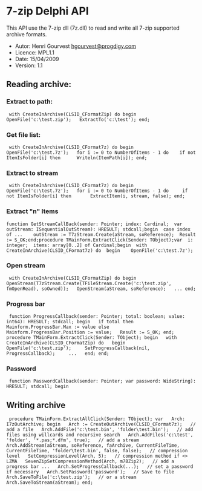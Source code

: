 
 # 7-zip Delphi API

This API use the 7-zip dll (7z.dll) to read and write all 7-zip supported archive formats.

- Autor: Henri Gourvest <hgourvest@progdigy.com>  
- Licence: MPL1.1  
- Date: 15/04/2009  
- Version: 1.1

## Reading archive:

### Extract to path:

```
 with CreateInArchive(CLSID_CFormatZip) do begin   OpenFile('c:\test.zip');   ExtractTo('c:\test'); end;
```

### Get file list:

```
 with CreateInArchive(CLSID_CFormat7z) do begin   OpenFile('c:\test.7z');   for i := 0 to NumberOfItems - 1 do    if not ItemIsFolder[i] then      Writeln(ItemPath[i]); end;
```

### Extract to stream

```
 with CreateInArchive(CLSID_CFormat7z) do begin   OpenFile('c:\test.7z');   for i := 0 to NumberOfItems - 1 do     if not ItemIsFolder[i] then       ExtractItem(i, stream, false); end;
```

### Extract "n" Items

```
function GetStreamCallBack(sender: Pointer; index: Cardinal;  var outStream: ISequentialOutStream): HRESULT; stdcall;begin  case index of ...    outStream := T7zStream.Create(aStream, soReference);  Result := S_OK;end;procedure TMainForm.ExtractClick(Sender: TObject);var  i: integer;  items: array[0..2] of Cardinal;begin  with CreateInArchive(CLSID_CFormat7z) do  begin    OpenFile('c:\test.7z');
```

### Open stream

```
 with CreateInArchive(CLSID_CFormatZip) do begin   OpenStream(T7zStream.Create(TFileStream.Create('c:\test.zip', fmOpenRead), soOwned));   OpenStream(aStream, soReference);   ... end;
```

### Progress bar

```
 function ProgressCallback(sender: Pointer; total: boolean; value: int64): HRESULT; stdcall; begin   if total then     Mainform.ProgressBar.Max := value else     Mainform.ProgressBar.Position := value;   Result := S_OK; end; procedure TMainForm.ExtractClick(Sender: TObject); begin   with CreateInArchive(CLSID_CFormatZip) do   begin     OpenFile('c:\test.zip');     SetProgressCallback(nil, ProgressCallback);     ...   end; end;
```

### Password

```
 function PasswordCallback(sender: Pointer; var password: WideString): HRESULT; stdcall; begin
```

## Writing archive

```
 procedure TMainForm.ExtractAllClick(Sender: TObject); var   Arch: I7zOutArchive; begin   Arch := CreateOutArchive(CLSID_CFormat7z);   // add a file   Arch.AddFile('c:\test.bin', 'folder\test.bin');   // add files using willcards and recursive search   Arch.AddFiles('c:\test', 'folder', '*.pas;*.dfm', true);   // add a stream   Arch.AddStream(aStream, soReference, faArchive, CurrentFileTime, CurrentFileTime, 'folder\test.bin', false, false);   // compression level   SetCompressionLevel(Arch, 5);   // compression method if <> LZMA   SevenZipSetCompressionMethod(Arch, m7BZip2);   // add a progress bar ...   Arch.SetProgressCallback(...);   // set a password if necessary   Arch.SetPassword('password');   // Save to file   Arch.SaveToFile('c:\test.zip');   // or a stream   Arch.SaveToStream(aStream); end;
```

